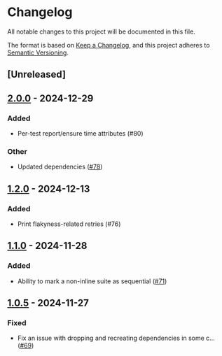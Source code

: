 # Changelog

All notable changes to this project will be documented in this file.

The format is based on [Keep a Changelog](https://keepachangelog.com/en/1.0.0/),
and this project adheres to [Semantic Versioning](https://semver.org/spec/v2.0.0.html).

## [Unreleased]

## [2.0.0](https://github.com/vigoo/test-r/compare/test-r-v1.2.0...test-r-v2.0.0) - 2024-12-29

### Added

- Per-test report/ensure time attributes (#80)

### Other

- Updated dependencies ([#78](https://github.com/vigoo/test-r/pull/78))

## [1.2.0](https://github.com/vigoo/test-r/compare/test-r-v1.1.0...test-r-v1.2.0) - 2024-12-13

### Added

- Print flakyness-related retries (#76)

## [1.1.0](https://github.com/vigoo/test-r/compare/test-r-v1.0.5...test-r-v1.1.0) - 2024-11-28

### Added

- Ability to mark a non-inline suite as sequential ([#71](https://github.com/vigoo/test-r/pull/71))

## [1.0.5](https://github.com/vigoo/test-r/compare/test-r-v1.0.4...test-r-v1.0.5) - 2024-11-27

### Fixed

- Fix an issue with dropping and recreating dependencies in some c… ([#69](https://github.com/vigoo/test-r/pull/69))
